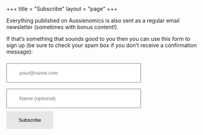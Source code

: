 +++
title = "Subscribe"
layout = "page"
+++

Everything published on Aussienomics is also sent as a regular email newsletter (sometimes with bonus content!). 

If that’s something that sounds good to you then you can use this form to sign up (be sure to check your spam box if you don’t receive a confirmation message):

<form method="post" action="https://list.aussienomics.com/subscription/form" class="listmonk-form">
<input type="hidden" name="nonce" />
<input type="email" name="email" required placeholder="your@name.com" style="width: 70%;padding: 1rem 2rem;margin: 8px 0;box-sizing: border-box;" type="email" name="email" id="bd-email" />
<input type="text" name="name" placeholder="Name (optional)" style="width: 70%;padding: 1rem 2rem;margin: 8px 0;box-sizing: border-box;" type="email" name="email" id="bd-email" />
<input checked="true" id="f89c3" type="checkbox" name="l" checked value="f89c33e4-0b72-4f6b-ab3b-22b743f3a53a" checked style="visibility: hidden;" />
<label for="f89c3" style="visibility: hidden;" /></label><br/>
<input type="submit" value="Subscribe" style="background-color: #e7e7e7; color: black;border: none;padding: 1rem 2rem;text-align: center;text-decoration: none;display: inline-block;" />
</form>
